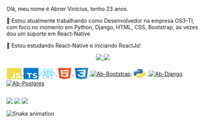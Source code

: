 Olá, meu nome é Abner Vinícius, tenho 23 anos.

🔭 Estou atualmente trabalhando como Desenvolvedor na empresa OS3-TI, com foco no momento em Python, Django, HTML, CSS, Bootstrap, 
às vezes dou um suporte em React-Native

🌱 Estou estudando React-Native e iniciando ReactJs!

<div align="center">
  <a href="https://github.com/abnerviniciusdeveloper">
  <img height="180em" src="https://github-readme-stats.vercel.app/api?username=abnerviniciusdeveloper&show_icons=true&theme=dracula&include_all_commits=true&count_private=true"/>
  <img height="180em" src="https://github-readme-stats.vercel.app/api/top-langs/?username=abnerviniciusdeveloper&layout=compact&langs_count=7&theme=dracula"/>
</div>
  
<div style="display: inline_block"><br>
  <img align="center" alt="Ab-Js" height="30" width="40" src="https://raw.githubusercontent.com/devicons/devicon/master/icons/javascript/javascript-plain.svg">
  <img align="center" alt="Ab-Ts" height="30" width="40" src="https://raw.githubusercontent.com/devicons/devicon/master/icons/typescript/typescript-plain.svg">
  <img align="center" alt="Ab-React" height="30" width="40" src="https://raw.githubusercontent.com/devicons/devicon/master/icons/react/react-original.svg">
  <img align="center" alt="Ab-HTML" height="30" width="40" src="https://raw.githubusercontent.com/devicons/devicon/master/icons/html5/html5-original.svg">
  <img align="center" alt="Ab-CSS" height="30" width="40" src="https://raw.githubusercontent.com/devicons/devicon/master/icons/css3/css3-original.svg">
  <img align="center" alt="Ab-Bootstrap" height="30" width="40" src="https://cdn.jsdelivr.net/gh/devicons/devicon/icons/bootstrap/bootstrap-plain-wordmark.svg">
  <img align="center" alt="Ab-Python" height="30" width="40" src="https://raw.githubusercontent.com/devicons/devicon/master/icons/python/python-original.svg">
  <img align="center" alt="Ab-Django" height="30" width="40" src="https://cdn.jsdelivr.net/gh/devicons/devicon/icons/django/django-original.svg">
  <img align="center" alt="Ab-Postgres" height="30" width="40" src="https://cdn.jsdelivr.net/gh/devicons/devicon/icons/postgresql/postgresql-original.svg">
</div>
  
##
  
<div> 
  <a href="https://www.instagram.com/abner.vinicius98/" target="_blank"><img src="https://img.shields.io/badge/-Instagram-%23E4405F?style=for-the-badge&logo=instagram&logoColor=white" target="_blank"></a>
  <a href = "mailto:abner@os3ti.com"><img src="https://img.shields.io/badge/-Gmail-%23333?style=for-the-badge&logo=gmail&logoColor=white" target="_blank"></a>
  <a href="https://www.linkedin.com/in/abner-vinicius-b81b28218/" target="_blank"><img src="https://img.shields.io/badge/-LinkedIn-%230077B5?style=for-the-badge&logo=linkedin&logoColor=white" target="_blank"></a> 
 
  ![Snake animation](https://github.com/abnerviniciusdeveloper/abnerviniciusdeveloper/blob/output/github-contribution-grid-snake.svg)
 
</div>


